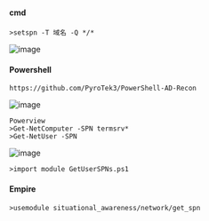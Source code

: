  #### cmd
	>setspn -T 域名 -Q */*
![image](/assets/Pentest_Note/master/img/375.png)
 #### Powershell
	https://github.com/PyroTek3/PowerShell-AD-Recon
![image](/assets/Pentest_Note/master/img/376.png)

	Powerview
	>Get-NetComputer -SPN termsrv*
	>Get-NetUser -SPN
![image](/assets/Pentest_Note/master/img/377.png)

	>import module GetUserSPNs.ps1
 #### Empire
	>usemodule situational_awareness/network/get_spn
